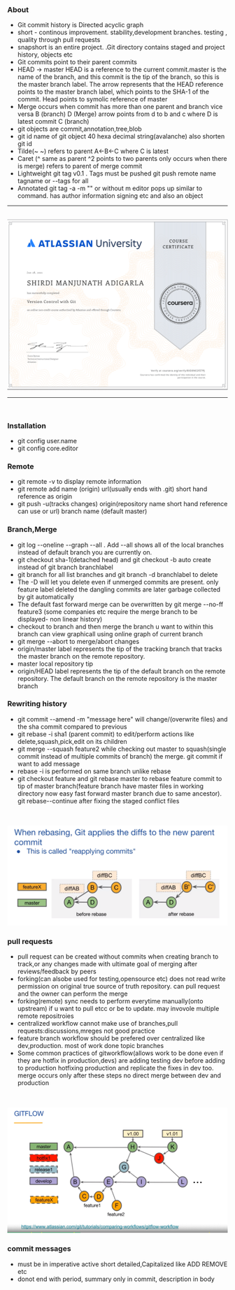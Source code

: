 ### About
- Git commit history is Directed acyclic graph
- short - continous improvement. stability,development branches. testing , quality through pull requests
- snapshort is an entire project. .Git directory contains staged and project history, objects etc
- Git commits point to their parent commits
- HEAD -> master
HEAD is a reference to the current commit.master is the name of the branch, and this
commit is the tip of the branch, so this is the master branch label. The arrow represents that
the HEAD reference points to the master branch label, which points to the SHA-1 of the
commit. Head points to symolic reference of master
- Merge occurs when commit has more than one parent and branch vice versa 
B (branch)
           D (Merge)  arrow points from d to b and c where D is latest commit
C (branch)
- git objects are commit,annotation,tree,blob
- git id name of git object 40 hexa decimal string(avalanche) also shorten git id
- Tilde(~ ~) refers to parent A<-B<-C where C is latest
- Caret (^ same as parent ^2 points to two parents only occurs when there is merge) refers to parent of merge commit
- Lightweight git tag v0.1 . Tags must be pushed git push remote name  tagname or --tags for all
- Annotated git tag -a -m "" or without m editor pops up similar to command. has author information signing etc and also an object

<hr>
<br>
<a href = "https://www.coursera.org/verify/8XD8NE2FZ7PJ"><img src = "./static/certificate.PNG "></a>
<hr>
<br>


### Installation
- git config user.name  
- git config core.editor 

### Remote
- git remote -v to display remote information
- git remote add name (origin) url(usually ends with .git) short hand reference as origin
- git push -u(tracks changes) origin(repository name short hand reference can use or url) branch name (default master) 

### Branch,Merge
- git log --oneline --graph --all . Add --all shows all of the local branches instead of default branch you are currently on.
- git checkout sha-1(detached head) and git checkout -b auto create instead of git branch branchlabel 
- git branch for all list branches and git branch -d branchlabel to delete
- The -D will let you delete even if unmerged commits are present. only feature label deleted the dangling commits are later garbage collected by git automatically
- The default fast forward merge can be overwritten by git merge --no-ff feature3 (some companies etc require the merge branch to be displayed- non linear history)
- checkout to branch and then merge the branch u want to within this branch can view graphicall using online graph of current branch
- git merge --abort to merge/abort changes
- origin/master label represents the tip of the tracking branch that tracks the master
branch on the remote repository.
- master local repository tip
- origin/HEAD label represents the tip of the default branch on the remote repository.
The default branch on the remote repository is the master branch

### Rewriting history
- git commit --amend -m "message here" will change/(overwrite files) and the sha commit compared to previous
- git rebase -i sha1 (parent commit) to edit/perform actions like delete,squash,pick,edit on its children
- git merge --squash feature2 while checking out master to squash(single commit instead of multiple commits of branch) the merge. git commit if want  to add message
- rebase -i is performed on same branch unlike rebase
- git checkout feature and git rebase master to rebase feature commit to tip of master branch(feature branch have master files in working directory now easy fast forward master branch due to same ancestor). git rebase--continue after fixing the staged conflict files
<br>
<br>
<img src = "./static/rebase.PNG ">
 
### pull requests
- pull request can be created  without commits when creating branch to track,or any changes made with ultimate goal of merging after reviews/feedback by peers
- forking(can alsobe used for testing,opensource etc) does not read write permission on original true source of truth repository. can pull request and the owner can perform the merge
- forking(remote) sync needs to perform everytime manually(onto upstream) if u want to pull etcc or be to update. may invovole multiple remote repositroies
- centralized workflow cannot make use of branches,pull requests:discussions,mreges not good practice
- feature branch workflow should be prefered over centralized like dev,production. most of work done topic branches
- Some common practices of gitworkflow(allows work to be done even if they are hotfix in production,devs) are adding testing dev before adding to production hotfixing production and replicate the fixes in dev too. merge occurs only after these steps no direct merge between dev and production
<br>
<br>
<img src = "./static/gitflow.PNG ">

### commit messages
- must be in imperative active short detailed,Capitalized like ADD REMOVE etc
- donot end with period, summary only in commit, description in body

